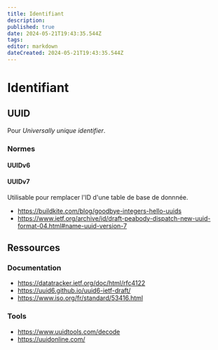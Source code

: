 ```yaml
---
title: Identifiant
description: 
published: true
date: 2024-05-21T19:43:35.544Z
tags: 
editor: markdown
dateCreated: 2024-05-21T19:43:35.544Z
---
```


# Identifiant

## UUID

Pour *Universally unique identifier*.

### Normes

#### UUIDv6

#### UUIDv7

Utilisable pour remplacer l'ID d'une table de base de donnnée.

- <https://buildkite.com/blog/goodbye-integers-hello-uuids>
- <https://www.ietf.org/archive/id/draft-peabody-dispatch-new-uuid-format-04.html#name-uuid-version-7>

## Ressources

### Documentation

- <https://datatracker.ietf.org/doc/html/rfc4122>
- <https://uuid6.github.io/uuid6-ietf-draft/>
- <https://www.iso.org/fr/standard/53416.html>

### Tools

- <https://www.uuidtools.com/decode>
- <https://uuidonline.com/>